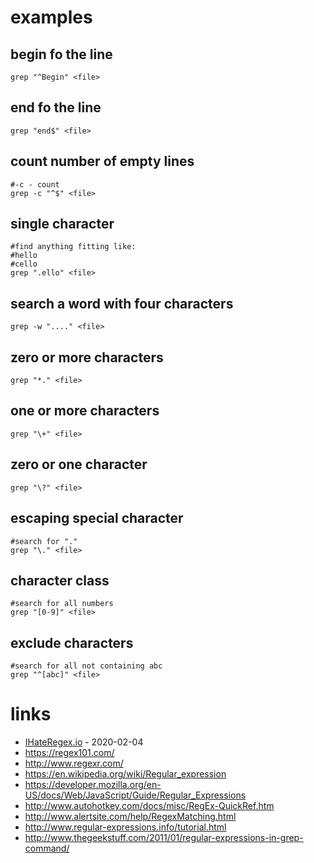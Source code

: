 # examples

## begin fo the line

```
grep "^Begin" <file>
```

## end fo the line

```
grep "end$" <file>
```

## count number of empty lines

```
#-c - count
grep -c "^$" <file>
```

## single character

```
#find anything fitting like:
#hello
#cello
grep ".ello" <file>
```

## search a word with four characters

```
grep -w "...." <file>
```

## zero or more characters

```
grep "*." <file>
```

## one or more characters

```
grep "\+" <file>
```

## zero or one character

```
grep "\?" <file>
```

## escaping special character

```
#search for "."
grep "\." <file>
```

## character class

```
#search for all numbers
grep "[0-9]" <file>
```

## exclude characters

```
#search for all not containing abc
grep "^[abc]" <file>
```

# links

* [IHateRegex.io](https://ihateregex.io/) - 2020-02-04
* https://regex101.com/
* http://www.regexr.com/
* https://en.wikipedia.org/wiki/Regular_expression
* https://developer.mozilla.org/en-US/docs/Web/JavaScript/Guide/Regular_Expressions
* http://www.autohotkey.com/docs/misc/RegEx-QuickRef.htm
* http://www.alertsite.com/help/RegexMatching.html
* http://www.regular-expressions.info/tutorial.html
* http://www.thegeekstuff.com/2011/01/regular-expressions-in-grep-command/
